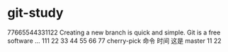 # git-study
77665544331122
Creating a new branch is quick and simple.
Git is a free software ...
111
22
33
44
55
66
77
cherry-pick 命令
时间
这是 master
11
22

